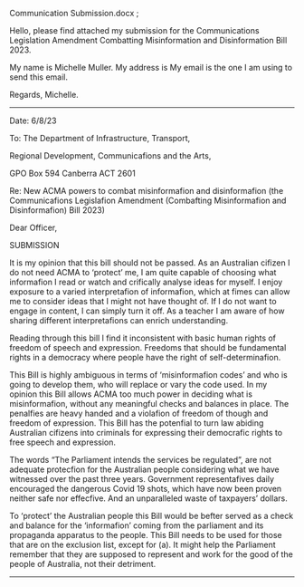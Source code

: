 Communication Submission.docx ;

Hello,
please find attached my submission for the Communications Legislation Amendment Combatting Misinformation and
Disinformation Bill 2023.

My name is Michelle Muller.
My address is
My email is the one I am using to send this email.

Regards,
Michelle.


-----

Date: 6/8/23

To: The Department of Infrastructure, Transport,

Regional Development, Communicafions and the Arts,

GPO Box 594 Canberra ACT 2601

Re: New ACMA powers to combat misinformafion and disinformafion (the Communicafions
Legislafion Amendment (Combafting Misinformafion and Disinformafion) Bill 2023)

Dear Officer,

SUBMISSION

It is my opinion that this bill should not be passed. As an Australian cifizen I do not need
ACMA to ‘protect’ me, I am quite capable of choosing what informafion I read or watch and
crifically analyse ideas for myself. I enjoy exposure to a varied interpretafion of informafion,
which at fimes can allow me to consider ideas that I might not have thought of. If I do not
want to engage in content, I can simply turn it off. As a teacher I am aware of how sharing
different interpretafions can enrich understanding.

Reading through this bill I find it inconsistent with basic human rights of freedom of speech
and expression. Freedoms that should be fundamental rights in a democracy where people
have the right of self-determinafion.

This Bill is highly ambiguous in terms of ‘misinformafion codes’ and who is going to develop
them, who will replace or vary the code used. In my opinion this Bill allows ACMA too much
power in deciding what is misinformafion, without any meaningful checks and balances in
place. The penalfies are heavy handed and a violafion of freedom of though and freedom of
expression. This Bill has the potenfial to turn law abiding Australian cifizens into criminals for
expressing their democrafic rights to free speech and expression.

The words “The Parliament intends the services be regulated”, are not adequate protecfion
for the Australian people considering what we have witnessed over the past three years.
Government representafives daily encouraged the dangerous Covid 19 shots, which have
now been proven neither safe nor effecfive. And an unparalleled waste of taxpayers’ dollars.

To ‘protect’ the Australian people this Bill would be befter served as a check and balance for
the ‘informafion’ coming from the parliament and its propaganda apparatus to the people.
This Bill needs to be used for those that are on the exclusion list, except for (a). It might help
the Parliament remember that they are supposed to represent and work for the good of the
people of Australia, not their detriment.


-----

